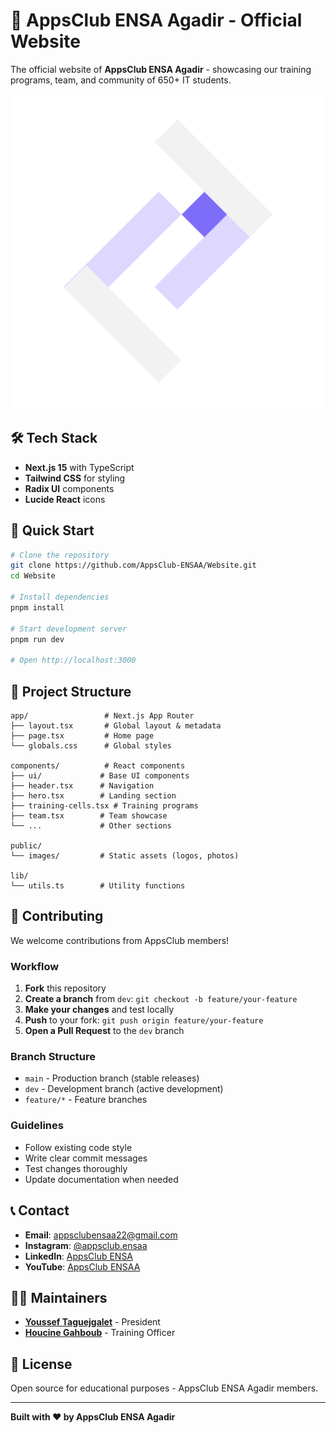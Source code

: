 # 🚀 AppsClub ENSA Agadir - Official Website

The official website of **AppsClub ENSA Agadir** - showcasing our training programs, team, and community of 650+ IT students.

![AppsClub](./public/images/apps%20white.png)

## 🛠️ Tech Stack

- **Next.js 15** with TypeScript
- **Tailwind CSS** for styling
- **Radix UI** components
- **Lucide React** icons

## 🚀 Quick Start

```bash
# Clone the repository
git clone https://github.com/AppsClub-ENSAA/Website.git
cd Website

# Install dependencies
pnpm install

# Start development server
pnpm run dev

# Open http://localhost:3000
```

## 📁 Project Structure

```
app/                 # Next.js App Router
├── layout.tsx       # Global layout & metadata
├── page.tsx         # Home page
└── globals.css      # Global styles

components/          # React components
├── ui/             # Base UI components
├── header.tsx      # Navigation
├── hero.tsx        # Landing section
├── training-cells.tsx # Training programs
├── team.tsx        # Team showcase
└── ...             # Other sections

public/
└── images/         # Static assets (logos, photos)

lib/
└── utils.ts        # Utility functions
```

## 🤝 Contributing

We welcome contributions from AppsClub members!

### Workflow
1. **Fork** this repository
2. **Create a branch** from `dev`: `git checkout -b feature/your-feature`
3. **Make your changes** and test locally
4. **Push** to your fork: `git push origin feature/your-feature`
5. **Open a Pull Request** to the `dev` branch

### Branch Structure
- `main` - Production branch (stable releases)
- `dev` - Development branch (active development)
- `feature/*` - Feature branches

### Guidelines
- Follow existing code style
- Write clear commit messages
- Test changes thoroughly
- Update documentation when needed

## 📞 Contact

- **Email**: appsclubensaa22@gmail.com
- **Instagram**: [@appsclub.ensaa](https://www.instagram.com/appsclub.ensaa)
- **LinkedIn**: [AppsClub ENSA](https://www.linkedin.com/company/appsclub-ensaa)
- **YouTube**: [AppsClub ENSAA](https://www.youtube.com/@AppsClubENSAA)

## 👨‍💻 Maintainers

- **[Youssef Taguejgalet](https://www.linkedin.com/in/youssef-tag/)** - President
- **[Houcine Gahboub](https://www.linkedin.com/in/houcine-gahboub-32955b32b)** - Training Officer

## 📄 License

Open source for educational purposes - AppsClub ENSA Agadir members.

---

**Built with ❤️ by AppsClub ENSA Agadir**
